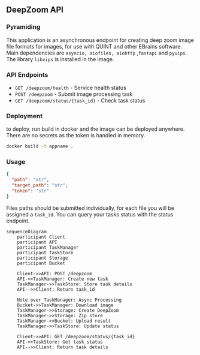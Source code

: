 ## DeepZoom API

### Pyramiding

This application is an asynchronous endpoint for creating deep zoom image file formats for images, for use with QUINT and other EBrains software. Main dependencies are `asyncio, aiofiles, aiohttp` ,`fastapi` and `pyvips`.
The library `libvips` is installed in the image.

### API Endpoints

- `GET /deepzoom/health` - Service health status
- `POST /deepzoom` - Submit image processing task
- `GET /deepzoom/status/{task_id}` - Check task status

### Deployment

to deploy, run build in docker and the image can be deployed anywhere. There are no secrets as the token is handled in memory.

```bash
docker build -t appname .
```

### Usage

```json
{
  "path": "str",
  "target_path": "str",
  "token": "str"
}
```

Files paths should be submitted individually, for each file you will be assigned a `task_id`. You can query your tasks status with the status endpoint.

```mermaid
sequenceDiagram
    participant Client
    participant API
    participant TaskManager
    participant TaskStore
    participant Storage
    participant Bucket

    Client->>API: POST /deepzoom
    API->>TaskManager: Create new task
    TaskManager->>TaskStore: Store task details
    API-->>Client: Return task_id

    Note over TaskManager: Async Processing
    Bucket->>TaskManager: Download image
    TaskManager->>Storage: Create DeepZoom
    TaskManager->>Storage: Zip store
    TaskManager->>Bucket: Upload result
    TaskManager->>TaskStore: Update status

    Client->>API: GET /deepzoom/status/{task_id}
    API->>TaskStore: Get task status
    API-->>Client: Return task details

```
